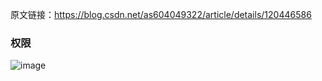 原文链接：https://blog.csdn.net/as604049322/article/details/120446586


### 权限
![image](https://github.com/user-attachments/assets/b0c99f8f-34b4-4bf9-9aff-ff5ebb86ac40)
